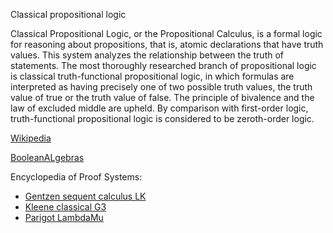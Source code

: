 Classical propositional logic

Classical Propositional Logic, or the Propositional Calculus, is a formal logic for reasoning about propositions, that is, 
atomic declarations that have truth values.
This system analyzes the relationship between the truth of statements. 
The most thoroughly researched branch of propositional logic is classical truth-functional propositional logic,
in which formulas are interpreted as having precisely one of two possible truth values, the truth value of true or the truth value of false.
The principle of bivalence and the law of excluded middle are upheld. By comparison with first-order logic, 
truth-functional propositional logic is considered to be zeroth-order logic.

[Wikipedia](https://en.wikipedia.org/wiki/Propositional_calculus)

[BooleanALgebras](https://en.wikipedia.org/wiki/Boolean_algebra_(structure))

Encyclopedia of Proof Systems:

* [Gentzen sequent calculus LK](https://github.com/ProofSystem/Encyclopedia/blob/master/Source/mainmatter/GentzenLK.tex)
* [Kleene classical G3](https://github.com/ProofSystem/Encyclopedia/blob/master/Source/mainmatter/KleeneG3classical.tex)
* [Parigot LambdaMu](https://github.com/ProofSystem/Encyclopedia/blob/master/Source/mainmatter/LambdaMu.tex)
